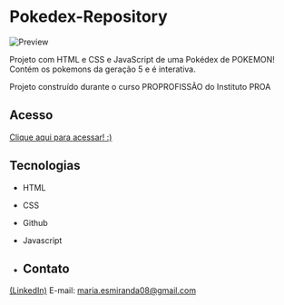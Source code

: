 # Pokedex-Repository
![Preview](https://github.com/MaduSales/Pokedex-Repository/assets/166547195/fa03b2dd-e086-468f-88a7-ed7bcae14c5e)

Projeto com HTML e CSS e JavaScript de uma Pokédex de POKEMON! Contém os pokemons da geração 5 e é interativa.

Projeto construído durante o curso PROPROFISSÃO do Instituto PROA


## Acesso

[Clique aqui para acessar! :)](https://madusales.github.io/Pokedex-Repository/)

## Tecnologias
- HTML
- CSS
- Github
- Javascript

- ## Contato
[(LinkedIn)](www.linkedin.com/in/maria-eduarda-de-sales-78a04221b)
E-mail: maria.esmiranda08@gmail.com

